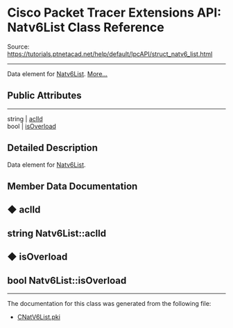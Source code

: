 # Cisco Packet Tracer Extensions API: Natv6List Class Reference

Source: https://tutorials.ptnetacad.net/help/default/IpcAPI/struct_natv6_list.html

---

Data element for [Natv6List](struct_natv6_list.html "Data element for Natv6List."). [More...](struct_natv6_list.html#details)

##  Public Attributes  
  
---  
string | [aclId](struct_natv6_list.html#aa01f8d1f8aedc3d5da2204095e4e40da)  
bool | [isOverload](struct_natv6_list.html#ab738c4a828e46ef829bbd0d47ab2f0ed)  
  
## Detailed Description

Data element for [Natv6List](struct_natv6_list.html "Data element for Natv6List."). 

## Member Data Documentation

## ◆ aclId

string Natv6List::aclId  
---  
  
## ◆ isOverload

bool Natv6List::isOverload  
---  
  
* * *

The documentation for this class was generated from the following file:

  * [CNatV6List.pki](_c_nat_v6_list_8pki.html)


